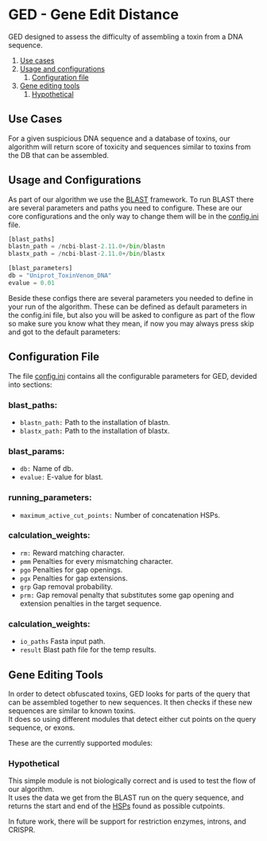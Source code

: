  # GED - Gene Edit Distance

GED designed to assess the difficulty of assembling a toxin from a DNA sequence.

1. [Use cases](#use-cases)
2. [Usage and configurations](#-usage-and-configurations)
    1. [Configuration file](#configuration-file)
3. [Gene editing tools](#gene-editing-tools)
    1. [Hypothetical](#Hypothetical)


 ## Use Cases
For a given suspicious DNA sequence and a database of toxins, our algorithm will return score of toxicity and  sequences similar to toxins from the DB that can be assembled.

 ## Usage and Configurations
As part of our algorithm we use the [BLAST](https://blast.ncbi.nlm.nih.gov/Blast.cgi) framework.
To run BLAST there are several parameters and paths you need to configure. These are our core configurations and the only way to change them will be in the [config.ini](config.ini) file.

```python
[blast_paths]
blastn_path = /ncbi-blast-2.11.0+/bin/blastn
blastx_path = /ncbi-blast-2.11.0+/bin/blastx

[blast_parameters]
db = "Uniprot_ToxinVenom_DNA"
evalue = 0.01
```

Beside these configs there are several parameters you needed to define in your run of the algorithm.
These can be defined as default parameters in the config.ini file, but also you will be asked to configure as part of the flow so make sure you know what they mean, if now you may always press skip and got to the default parameters:


 ## Configuration File
The file [config.ini](config.ini) contains all the configurable parameters for GED, devided into sections:


 ### blast_paths:
 - ```blastn_path:``` Path to the installation of blastn.
 - ```blastx_path:``` Path to the installation of blastx.

 ### blast_params:
 - ```db:``` Name of db.
 - ```evalue:``` E-value for blast.

 ### running_parameters:
 - ```maximum_active_cut_points:``` Number of concatenation HSPs.

### calculation_weights:
 - ```rm:``` Reward matching character.
 - ```pmm``` Penalties for every mismatching character.
 - ```pgo``` Penalties for gap openings.
 - ```pgx``` Penalties for gap extensions.
 - ```grp``` Gap removal probability.
 - ```prm:``` Gap removal penalty that substitutes some gap opening and extension penalties in the target sequence.

 ### calculation_weights:
 - ```io_paths``` Fasta input path.
 - ```result``` Blast path file for the temp results.  
 
## Gene Editing Tools
In order to detect obfuscated toxins, GED looks for parts of the query that can be assembled together to new sequences. It then checks if these new sequences are similar to known toxins.  
It does so using different modules that detect either cut points on the query sequence, or exons.

These are the currently supported modules:
### Hypothetical
This simple module is not biologically correct and is used to test the flow of our algorithm.  
It uses the data we get from the BLAST run on the query sequence, and returns the start and end of the [HSPs](https://www.ncbi.nlm.nih.gov/books/NBK62051/) found as possible cutpoints.

In future work, there will be support for restriction enzymes, introns, and CRISPR.
